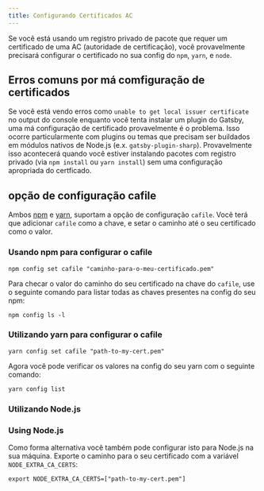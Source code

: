 ```yaml
---
title: Configurando Certificados AC
---
```


Se você está usando um registro privado de pacote que requer um certificado de uma AC (autoridade de certificação), você provavelmente precisará configurar o certificado no sua config do `npm`, `yarn`, e `node`.

## Erros comuns por má comfiguração de certificados

Se você está vendo erros como `unable to get local issuer certificate` no output do console enquanto você tenta instalar um plugin do Gatsby, uma má configuração de certificado provavelmente é o problema. Isso ocorre particularmente com plugins ou temas que precisam ser buildados em módulos nativos de Node.js (e.x. `gatsby-plugin-sharp`). Provavelmente isso acontecerá quando você estiver instalando pacotes com registro privado (via `npm install` ou `yarn install`) sem uma configuração apropriada do certficado.

## opção de configuração cafile

Ambos [npm](https://docs.npmjs.com/misc/config#cafile) e [yarn](https://yarnpkg.com/lang/en/docs/cli/config/), suportam a opção de configuração `cafile`. Vocẽ terá que adicionar `cafile` como a chave, e setar o caminho até o seu certificado como o valor.

### Usando npm para configurar o cafile

```shell
npm config set cafile "caminho-para-o-meu-certificado.pem"
```

Para checar o valor do caminho do seu certificado na chave do `cafile`, use o seguinte comando para listar todas as chaves presentes na config do seu npm:

```shell
npm config ls -l
```

### Utilizando yarn para configurar o cafile

```shell
yarn config set cafile "path-to-my-cert.pem"
```

Agora você pode verificar os valores na config do seu yarn com o seguinte comando:

```shell
yarn config list
```

### Utilizando Node.js

### Using Node.js

Como forma alternativa você também pode configurar isto para Node.js na sua máquina. Exporte o caminho para o seu certificado com a variável `NODE_EXTRA_CA_CERTS`:

```shell
export NODE_EXTRA_CA_CERTS=["path-to-my-cert.pem"]
```
